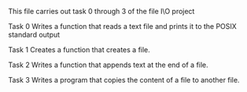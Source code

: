 This file carries out task 0 through 3 of the file I\O project

Task 0
Writes a function that reads a text file and prints it to the POSIX standard output

Task 1
Creates a function that creates a file.

Task 2
Writes a function that appends text at the end of a file.

Task 3
Writes a program that copies the content of a file to another file.
